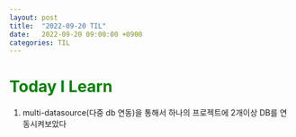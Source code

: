 ```yaml
---
layout: post
title:  "2022-09-20 TIL"
date:   2022-09-20 09:00:00 +0900
categories: TIL
---
```



<span style="color:green">Today I Learn </span>
============================================

1. multi-datasource(다중 db 연동)을 통해서 하나의 프로젝트에 2개이상 DB를 연동시켜보았다

